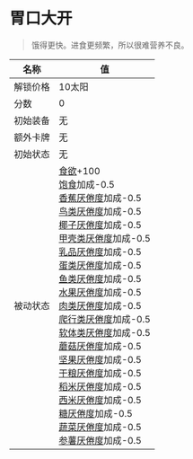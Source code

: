 # 胃口大开  
> 饿得更快。进食更频繁，所以很难营养不良。  
  
名称  |  值  
----  |  ----  
解锁价格  |  10太阳  
分数  |  0  
初始装备  |  无  
额外卡牌  |  无  
初始状态  |  无  
被动状态  |  [食欲](Appetite.md)+100<br>[饱食](Satiation.md)加成-0.5<br>[香蕉<nobr>厌倦度</nobr>](SaturationBananas.md)加成-0.5<br>[鸟类<nobr>厌倦度</nobr>](SaturationBird.md)加成-0.5<br>[椰子<nobr>厌倦度</nobr>](SaturationCoconuts.md)加成-0.5<br>[甲壳类<nobr>厌倦度</nobr>](SaturationCrustaceans.md)加成-0.5<br>[乳品<nobr>厌倦度</nobr>](SaturationDairy.md)加成-0.5<br>[蛋类<nobr>厌倦度</nobr>](SaturationEggs.md)加成-0.5<br>[鱼类<nobr>厌倦度</nobr>](SaturationFish.md)加成-0.5<br>[水果<nobr>厌倦度</nobr>](SaturationFruits.md)加成-0.5<br>[肉类<nobr>厌倦度</nobr>](SaturationMeat.md)加成-0.5<br>[爬行类厌倦度](SaturationReptile.md)加成-0.5<br>[软体类<nobr>厌倦度</nobr>](SaturationMollusks.md)加成-0.5<br>[蘑菇<nobr>厌倦度</nobr>](SaturationMushrooms.md)加成-0.5<br>[坚果<nobr>厌倦度</nobr>](SaturationNuts.md)加成-0.5<br>[干粮<nobr>厌倦度</nobr>](SaturationRations.md)加成-0.5<br>[稻米<nobr>厌倦度</nobr>](SaturationRice.md)加成-0.5<br>[西米<nobr>厌倦度</nobr>](SaturationSago.md)加成-0.5<br>[糖<nobr>厌倦度</nobr>](SaturationSugar.md)加成-0.5<br>[蔬菜<nobr>厌倦度</nobr>](SaturationVegetables.md)加成-0.5<br>[参薯<nobr>厌倦度</nobr>](SaturationYam.md)加成-0.5  
